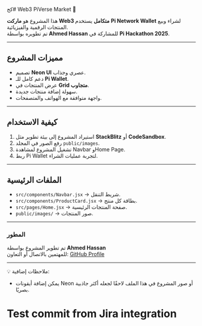 كح# Web3 PiVerse Market 🌌

هذا المشروع هو **ماركت Web3 متكامل** يستخدم **Pi Network Wallet** لشراء وبيع المنتجات الرقمية والفيزيائية.  
تم تطويره بواسطة **Ahmed Hassan** للمشاركة في **Pi Hackathon 2025**.

---

## مميزات المشروع
- تصميم **Neon UI** عصري وجذاب.
- دعم كامل للـ **Pi Wallet**.
- عرض المنتجات في **Grid متجاوب**.
- سهولة إضافة منتجات جديدة.
- واجهة متوافقة مع الهواتف والمتصفحات.

---

## كيفية الاستخدام
1. استيراد المشروع إلى بيئة تطوير مثل **StackBlitz** أو **CodeSandbox**.
2. رفع الصور في المجلد `public/images`.
3. تشغيل المشروع لمشاهدة Navbar وHome Page.
4. ربط Pi Wallet لتجربة عمليات الشراء.

---

## الملفات الرئيسية
- `src/components/Navbar.jsx` → شريط التنقل.  
- `src/components/ProductCard.jsx` → بطاقة كل منتج.  
- `src/pages/Home.jsx` → صفحة المنتجات الرئيسية.  
- `public/images/` → صور المنتجات.  

---

### المطور
تم تطوير المشروع بواسطة **Ahmed Hassan**  
للمهتمين بالاتصال أو التعاون: [GitHub Profile](https://github.com/Ahmedalshref77)

---

💡 ملاحظات إضافية:
- يمكن إضافة أيقونات Neon أو صور المشروع في هذا الملف لاحقًا لجعله أكثر جاذبية بصريًا.

# Test commit from Jira integration 
